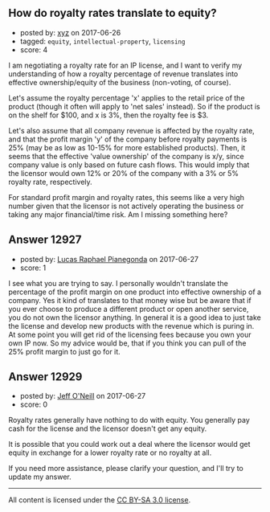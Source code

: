 ## How do royalty rates translate to equity?

- posted by: [xyz](https://stackexchange.com/users/1705326/xyz) on 2017-06-26
- tagged: `equity`, `intellectual-property`, `licensing`
- score: 4

<p>I am negotiating a royalty rate for an IP license, and I want to verify my understanding of how a royalty percentage of revenue translates into effective ownership/equity of the business (non-voting, of course).</p>

<p>Let's assume the royalty percentage 'x' applies to the retail price of the product (though it often will apply to 'net sales' instead).  So if the product is on the shelf for $100, and x is 3%, then the royalty fee is $3.</p>

<p>Let's also assume that all company revenue is affected by the royalty rate, and that the profit margin 'y' of the company before royalty payments is 25% (may be as low as 10-15% for more established products).  Then, it seems that the effective 'value ownership' of the company is x/y, since company value is only based on future cash flows.  This would imply that the licensor would own 12% or 20% of the company with a 3% or 5% royalty rate, respectively.</p>

<p>For standard profit margin and royalty rates, this seems like a very high number given that the licensor is not actively operating the business or taking any major financial/time risk.  Am I missing something here?</p>



## Answer 12927

- posted by: [Lucas Raphael Pianegonda](https://stackexchange.com/users/10909545/lucas-raphael-pianegonda) on 2017-06-27
- score: 1

<p>I see what you are trying to say. I personally wouldn't translate the percentage of the profit margin on one product into effective ownership of a company. Yes it kind of translates to that money wise but be aware that if you ever choose to produce a different product or open another service, you do not own the licensor anything. In general it is a good idea to just take the license and develop new products with the revenue which is puring in. At some point you will get rid of the licensing fees because you own your own IP now. So my advice would be, that if you think you can pull of the 25% profit margin to just go for it. </p>



## Answer 12929

- posted by: [Jeff O'Neill](https://stackexchange.com/users/46273/jeff-o-neill) on 2017-06-27
- score: 0

<p>Royalty rates generally have nothing to do with equity.  You generally pay cash for the license and the licensor doesn't get any equity.  </p>

<p>It is possible that you could work out a deal where the licensor would get equity in exchange for a lower royalty rate or no royalty at all.</p>

<p>If you need more assistance, please clarify your question, and I'll try to update my answer.</p>




---

All content is licensed under the [CC BY-SA 3.0 license](https://creativecommons.org/licenses/by-sa/3.0/).
